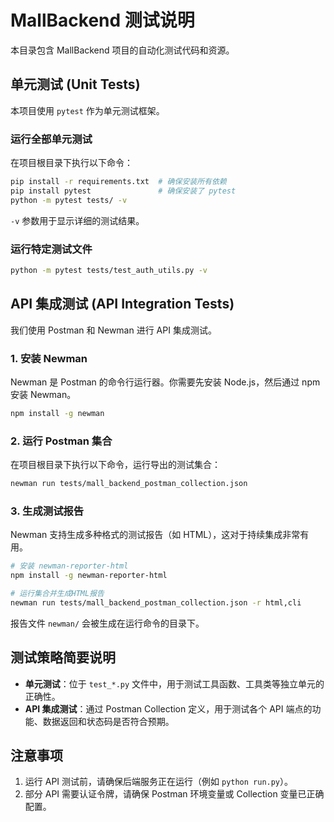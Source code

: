# MallBackend 测试说明

本目录包含 MallBackend 项目的自动化测试代码和资源。

## 单元测试 (Unit Tests)

本项目使用 `pytest` 作为单元测试框架。

### 运行全部单元测试

在项目根目录下执行以下命令：

```bash
pip install -r requirements.txt  # 确保安装所有依赖
pip install pytest               # 确保安装了 pytest
python -m pytest tests/ -v
```

`-v` 参数用于显示详细的测试结果。

### 运行特定测试文件

```bash
python -m pytest tests/test_auth_utils.py -v
```

## API 集成测试 (API Integration Tests)

我们使用 Postman 和 Newman 进行 API 集成测试。

### 1. 安装 Newman

Newman 是 Postman 的命令行运行器。你需要先安装 Node.js，然后通过 npm 安装 Newman。

```bash
npm install -g newman
```

### 2. 运行 Postman 集合

在项目根目录下执行以下命令，运行导出的测试集合：

```bash
newman run tests/mall_backend_postman_collection.json
```

### 3. 生成测试报告

Newman 支持生成多种格式的测试报告（如 HTML），这对于持续集成非常有用。

```bash
# 安装 newman-reporter-html
npm install -g newman-reporter-html

# 运行集合并生成HTML报告
newman run tests/mall_backend_postman_collection.json -r html,cli
```
报告文件 `newman/` 会被生成在运行命令的目录下。

## 测试策略简要说明

-   **单元测试**：位于 `test_*.py` 文件中，用于测试工具函数、工具类等独立单元的正确性。
-   **API 集成测试**：通过 Postman Collection 定义，用于测试各个 API 端点的功能、数据返回和状态码是否符合预期。

## 注意事项

1.  运行 API 测试前，请确保后端服务正在运行（例如 `python run.py`）。
2.  部分 API 需要认证令牌，请确保 Postman 环境变量或 Collection 变量已正确配置。
